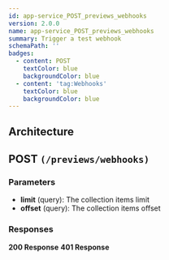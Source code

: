 ```yaml
---
id: app-service_POST_previews_webhooks
version: 2.0.0
name: app-service_POST_previews_webhooks
summary: Trigger a test webhook
schemaPath: ''
badges:
  - content: POST
    textColor: blue
    backgroundColor: blue
  - content: 'tag:Webhooks'
    textColor: blue
    backgroundColor: blue
---
```

## Architecture
<NodeGraph />



## POST `(/previews/webhooks)`

### Parameters
- **limit** (query): The collection items limit
- **offset** (query): The collection items offset




### Responses
**200 Response**
<SchemaViewer file="response-200.json" maxHeight="500" id="response-200" />
      **401 Response**
<SchemaViewer file="response-401.json" maxHeight="500" id="response-401" />
